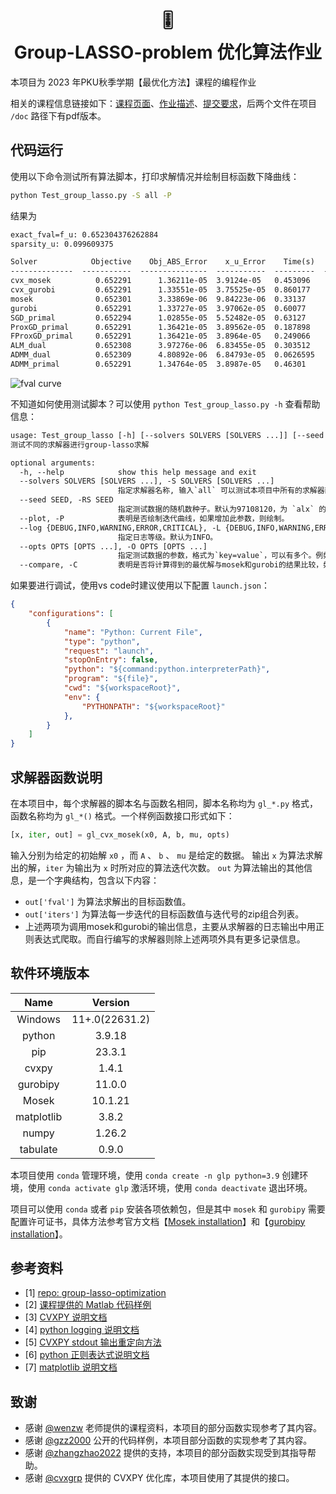 # <div align=center>🎚️<br>Group-LASSO-problem 优化算法作业 </div>

本项目为 2023 年PKU秋季学期【最优化方法】课程的编程作业

相关的课程信息链接如下：[课程页面](http://faculty.bicmr.pku.edu.cn/~wenzw/opt-2023-fall.html)、[作业描述](http://faculty.bicmr.pku.edu.cn/~wenzw/opt2015/homework5g.pdf)、[提交要求](http://faculty.bicmr.pku.edu.cn/~wenzw/opt2015/homework5-req.pdf)，后两个文件在项目 `/doc` 路径下有pdf版本。

## 代码运行

使用以下命令测试所有算法脚本，打印求解情况并绘制目标函数下降曲线：

```bash
python Test_group_lasso.py -S all -P
```

结果为
```txt
exact_fval=f_u: 0.652304376262884
sparsity_u: 0.099609375

Solver            Objective    Obj_ABS_Error    x_u_Error    Time(s)    Iter    Sparsity
--------------  -----------  ---------------  -----------  ---------  ------  ----------
cvx_mosek          0.652291      1.36211e-05  3.9124e-05   0.453096       13   0.102539
cvx_gurobi         0.652291      1.33551e-05  3.75525e-05  0.860177       12   0.102539
mosek              0.652301      3.33869e-06  9.84223e-06  0.33137        11   0.0996094
gurobi             0.652291      1.33727e-05  3.97062e-05  0.60077        13   0.103516
SGD_primal         0.652294      1.02855e-05  5.52482e-05  0.63127      1473   0.121094
ProxGD_primal      0.652291      1.36421e-05  3.89562e-05  0.187898      190   0.102539
FProxGD_primal     0.652291      1.36421e-05  3.8964e-05   0.249066      486   0.102539
ALM_dual           0.652308      3.97276e-06  6.83455e-05  0.303512       70   0.0996094
ADMM_dual          0.652309      4.80892e-06  6.84793e-05  0.0626595      86   0.0996094
ADMM_primal        0.652291      1.34764e-05  3.8987e-05   0.46301      2694   0.102539
```
![fval curve](https://github.com/AkexStar/Algorithms-group-LASSO-problem/assets/55226358/3f08db06-9d2f-472b-a430-fdabb4d87d15)

不知道如何使用测试脚本？可以使用 `python Test_group_lasso.py -h` 查看帮助信息：

```txt
usage: Test_group_lasso [-h] [--solvers SOLVERS [SOLVERS ...]] [--seed SEED] [--plot] [--log {DEBUG,INFO,WARNING,ERROR,CRITICAL}] [--opts OPTS [OPTS ...]] [--compare]
测试不同的求解器进行group-lasso求解

optional arguments:
  -h, --help            show this help message and exit
  --solvers SOLVERS [SOLVERS ...], -S SOLVERS [SOLVERS ...]
                        指定求解器名称, 输入`all` 可以测试本项目中所有的求解器函数。默认填充为 `['gl_cvx_gurobi', 'gl_cvx_mosek']` 这两个求解器。
  --seed SEED, -RS SEED
                        指定测试数据的随机数种子。默认为97108120，为 `alx` 的ASCII码依次排列。
  --plot, -P            表明是否绘制迭代曲线，如果增加此参数，则绘制。
  --log {DEBUG,INFO,WARNING,ERROR,CRITICAL}, -L {DEBUG,INFO,WARNING,ERROR,CRITICAL}
                        指定日志等级。默认为INFO。
  --opts OPTS [OPTS ...], -O OPTS [OPTS ...]
                        指定测试数据的参数，格式为`key=value`，可以有多个。例如 `-O ALM_dual={'maxit':60, 'maxit_inn':30} testData={'m'=256, 'n':512}` 。默认为空。
  --compare, -C         表明是否将计算得到的最优解与mosek和gurobi的结果比较，如果增加此参数，则比较。
```

如果要进行调试，使用vs code时建议使用以下配置 `launch.json`：

```json
{
    "configurations": [
        {
            "name": "Python: Current File",
            "type": "python",
            "request": "launch",
            "stopOnEntry": false,
            "python": "${command:python.interpreterPath}",
            "program": "${file}",
            "cwd": "${workspaceRoot}",
            "env": {
                "PYTHONPATH": "${workspaceRoot}"
            },
        }
    ]
}
```

## 求解器函数说明

在本项目中，每个求解器的脚本名与函数名相同，脚本名称均为 `gl_*.py` 格式，函数名称均为 `gl_*()` 格式。一个样例函数接口形式如下：

```python
[x, iter, out] = gl_cvx_mosek(x0, A, b, mu, opts)
```

输入分别为给定的初始解 `x0` ，而 `A` 、 `b` 、 `mu` 是给定的数据。
输出 `x` 为算法求解出的解，`iter` 为输出为 `x` 时所对应的算法迭代次数。 `out` 为算法输出的其他信息，是一个字典结构，包含以下内容：

- `out['fval']` 为算法求解出的目标函数值。
- `out['iters']` 为算法每一步迭代的目标函数值与迭代号的zip组合列表。
- 上述两项为调用mosek和gurobi的输出信息，主要从求解器的日志输出中用正则表达式爬取。而自行编写的求解器则除上述两项外具有更多记录信息。

## 软件环境版本

| **Name** | **Version** |
| :------------: | :---------------: |
|    Windows    |  11+.0(22631.2)  |
|     python     |      3.9.18      |
|      pip      |      23.3.1      |
|     cvxpy     |       1.4.1       |
|    gurobipy    |      11.0.0      |
|     Mosek     |      10.1.21      |
|   matplotlib   |       3.8.2       |
|     numpy     |      1.26.2      |
|    tabulate    |       0.9.0       |

本项目使用 `conda` 管理环境，使用 `conda create -n glp python=3.9` 创建环境，使用 `conda activate glp` 激活环境，使用 `conda deactivate` 退出环境。

项目可以使用 `conda` 或者 `pip` 安装各项依赖包，但是其中 `mosek` 和 `gurobipy` 需要配置许可证书，具体方法参考官方文档【[Mosek installation](https://docs.mosek.com/latest/install/installation.html)】和【[gurobipy installation](https://support.gurobi.com/hc/en-us/articles/360044290292)】。

## 参考资料

- [1] [repo: group-lasso-optimization](https://github.com/gzz2000/group-lasso-optimization)
- [2] [课程提供的 Matlab 代码样例](http://faculty.bicmr.pku.edu.cn/~wenzw/optbook/pages/contents/contents.html)
- [3] [CVXPY 说明文档](https://www.cvxpy.org/index.html)
- [4] [python logging 说明文档](https://docs.python.org/3/howto/logging-cookbook.html)
- [5] [CVXPY stdout 输出重定向方法](https://stackoverflow.com/questions/68863458/modifying-existing-logger-configuration-of-a-python-package)
- [6] [python 正则表达式说明文档](https://docs.python.org/3/library/re.html)
- [7] [matplotlib 说明文档](https://matplotlib.org/stable/contents.html)

## 致谢

- 感谢 [@wenzw](http://faculty.bicmr.pku.edu.cn/~wenzw/) 老师提供的课程资料，本项目的部分函数实现参考了其内容。
- 感谢 [@gzz2000](https://github.com/gzz2000/) 公开的代码样例，本项目部分函数的实现参考了其内容。
- 感谢 [@zhangzhao2022](https://github.com/zhangzhao2022/) 提供的支持，本项目的部分函数实现受到其指导帮助。
- 感谢 [@cvxgrp](https://github.com/cvxgrp/) 提供的 CVXPY 优化库，本项目使用了其提供的接口。
